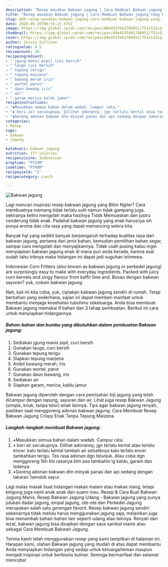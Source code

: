 ```yaml
---
description: "Resep masakan Bakwan jagung | Cara Membuat Bakwan jagung Yang Lezat Sekali"
title: "Resep masakan Bakwan jagung | Cara Membuat Bakwan jagung Yang Lezat Sekali"
slug: 609-resep-masakan-bakwan-jagung-cara-membuat-bakwan-jagung-yang-lezat-sekali
date: 2020-05-26T08:55:27.575Z
image: https://img-global.cpcdn.com/recipes/d0e453fd41786951/751x532cq70/bakwan-jagung-foto-resep-utama.jpg
thumbnail: https://img-global.cpcdn.com/recipes/d0e453fd41786951/751x532cq70/bakwan-jagung-foto-resep-utama.jpg
cover: https://img-global.cpcdn.com/recipes/d0e453fd41786951/751x532cq70/bakwan-jagung-foto-resep-utama.jpg
author: Jessie Sullivan
ratingvalue: 4.5
reviewcount: 10
recipeingredient:
- " jgung manis pipil cuci bersih"
- " tauge cuci bersih"
- " tepung terigu"
- " tepung maizena"
- " bawang merah iris"
- " wortel parut"
- " daun bawang iris"
- " air"
- " garam merica kaldu jamur"
recipeinstructions:
- "▪️Masukkan semua bahan dalam wadah. Campur rata."
- "▪️ beri air secukupnya. Dilihat adonanny, jgn terlalu kental atau terlalu encer. kalo terlalu kental tambah air sebaliknya kalo terlalu encer tambahkan terigu. Tes rasa adonan dgn telunjuk. Atau coba dgn menggoreng 1bh klo rasanya blm pas tambahin lg kaldu, garam dan ladanya."
- "▪️Goreng adonan bakwan dlm minyak panas dan api sedang dengan takaran 1sendok sayur."
categories:
- Resep
tags:
- bakwan
- jagung

katakunci: bakwan jagung 
nutrition: 177 calories
recipecuisine: Indonesian
preptime: "PT24M"
cooktime: "PT48M"
recipeyield: "2"
recipecategory: Lunch

---
```



![Bakwan jagung](https://img-global.cpcdn.com/recipes/d0e453fd41786951/751x532cq70/bakwan-jagung-foto-resep-utama.jpg)

Lagi mencari inspirasi resep bakwan jagung yang Bikin Ngiler? Cara membuatnya memang tidak terlalu sulit namun tidak gampang juga. sekiranya keliru mengolah maka hasilnya Tidak Memuaskan dan justru cenderung tidak enak. Padahal bakwan jagung yang enak harusnya sih punya aroma dan cita rasa yang dapat memancing selera kita.

Banyak hal yang sedikit banyak berpengaruh terhadap kualitas rasa dari bakwan jagung, pertama dari jenis bahan, kemudian pemilihan bahan segar, sampai cara mengolah dan menyajikannya. Tidak usah pusing kalau ingin menyiapkan bakwan jagung enak di mana pun anda berada, karena asal sudah tahu triknya maka hidangan ini dapat jadi suguhan istimewa.

Indonesian Corn Fritters (also known as bakwan jagung or perkedel jagung) are surprisingly easy to make with everyday ingredients. Packed with juicy corn kernels and zingy flavour from kaffir lime and. Bosan dengan bakwan sayuran? yuk, cobain bakwan jagung.


Nah, kali ini kita coba, yuk, ciptakan bakwan jagung sendiri di rumah. Tetap berbahan yang sederhana, sajian ini dapat memberi manfaat untuk membantu menjaga kesehatan tubuhmu sekeluarga. Anda bisa membuat Bakwan jagung memakai 9 bahan dan 3 tahap pembuatan. Berikut ini cara untuk menyiapkan hidangannya.

<!--inarticleads1-->

##### Bahan-bahan dan bumbu yang dibutuhkan dalam pembuatan Bakwan jagung:

1. Sediakan  jgung manis pipil, cuci bersih
1. Gunakan  tauge, cuci bersih
1. Gunakan  tepung terigu
1. Siapkan  tepung maizena
1. Ambil  bawang merah, iris
1. Gunakan  wortel, parut
1. Gunakan  daun bawang, iris
1. Sediakan  air
1. Siapkan  garam, merica, kaldu jamur


Bakwan jagung diperoleh dengan cara pemisahan biji jagung yang telah dicampur dengan tepung, sayuran dan air. Lihat juga resep Bakwan Jagung (simple, kriuk, tanpa telor) enak lainnya. Tips agar bakwan jagung renyah, pastikan saat menggoreng adonan bakwan jagung. Cara Membuat Resep Bakwan Jagung Crispy Enak Tanpa Tepung Maizena. 

<!--inarticleads2-->

##### Langkah-langkah membuat Bakwan jagung:

1. ▪️Masukkan semua bahan dalam wadah. Campur rata.
1. ▪️ beri air secukupnya. Dilihat adonanny, jgn terlalu kental atau terlalu encer. kalo terlalu kental tambah air sebaliknya kalo terlalu encer tambahkan terigu. Tes rasa adonan dgn telunjuk. Atau coba dgn menggoreng 1bh klo rasanya blm pas tambahin lg kaldu, garam dan ladanya.
1. ▪️Goreng adonan bakwan dlm minyak panas dan api sedang dengan takaran 1sendok sayur.


Lagi malas masak buat hidangan makan malam atau makan siang, tetapi bingung juga nanti anak anak dan suami mau. Resep &amp; Cara Buat Bakwan Jagung Manis. Resep Bakwan Jagung Udang - Bakwan jagung yang punya julukan dadar jagung, empal jagung, ote-ote dan Perkedel Jagung merupakan salah satu gorengan favorit. Resep bakwan jagung sendiri sebenarnya tidak melulu harus menggunakan jagung saja, melainkan juga bisa menambah bahan-bahan lain seperti udang atau lainnya. Renyah dan lezat, bakwan jagung bisa disajikan dengan saus sambal manis atau sebagai Cara Membuat Bakwan Jagung. 

Terima kasih telah menggunakan resep yang kami tampilkan di halaman ini. Harapan kami, olahan Bakwan jagung yang mudah di atas dapat membantu Anda menyiapkan hidangan yang sedap untuk keluarga/teman maupun menjadi inspirasi untuk berbisnis kuliner. Semoga bermanfaat dan selamat mencoba!
